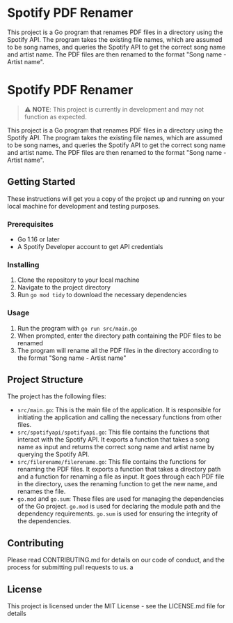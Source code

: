 # Spotify PDF Renamer

This project is a Go program that renames PDF files in a directory using the Spotify API. The program takes the existing file names, which are assumed to be song names, and queries the Spotify API to get the correct song name and artist name. The PDF files are then renamed to the format "Song name - Artist name".

# Spotify PDF Renamer

> :warning: **NOTE**: This project is currently in development and may not function as expected.

This project is a Go program that renames PDF files in a directory using the Spotify API. The program takes the existing file names, which are assumed to be song names, and queries the Spotify API to get the correct song name and artist name. The PDF files are then renamed to the format "Song name - Artist name".

## Getting Started

These instructions will get you a copy of the project up and running on your local machine for development and testing purposes.

### Prerequisites

- Go 1.16 or later
- A Spotify Developer account to get API credentials

### Installing

1. Clone the repository to your local machine
2. Navigate to the project directory
3. Run `go mod tidy` to download the necessary dependencies

### Usage

1. Run the program with `go run src/main.go`
2. When prompted, enter the directory path containing the PDF files to be renamed
3. The program will rename all the PDF files in the directory according to the format "Song name - Artist name"

## Project Structure

The project has the following files:

- `src/main.go`: This is the main file of the application. It is responsible for initiating the application and calling the necessary functions from other files.
- `src/spotifyapi/spotifyapi.go`: This file contains the functions that interact with the Spotify API. It exports a function that takes a song name as input and returns the correct song name and artist name by querying the Spotify API.
- `src/filerename/filerename.go`: This file contains the functions for renaming the PDF files. It exports a function that takes a directory path and a function for renaming a file as input. It goes through each PDF file in the directory, uses the renaming function to get the new name, and renames the file.
- `go.mod` and `go.sum`: These files are used for managing the dependencies of the Go project. `go.mod` is used for declaring the module path and the dependency requirements. `go.sum` is used for ensuring the integrity of the dependencies.

## Contributing

Please read CONTRIBUTING.md for details on our code of conduct, and the process for submitting pull requests to us.
a

## License

This project is licensed under the MIT License - see the LICENSE.md file for details
